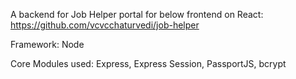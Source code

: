 A backend for Job Helper portal for below frontend on React:
https://github.com/vcvcchaturvedi/job-helper

Framework: Node


Core Modules used: Express, Express Session, PassportJS, bcrypt
